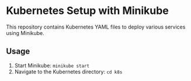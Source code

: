 # Kubernetes Setup with Minikube

This repository contains Kubernetes YAML files to deploy various services using Minikube.

## Usage

1. Start Minikube:
`minikube start`
2. Navigate to the Kubernetes directory:
`cd k8s`
